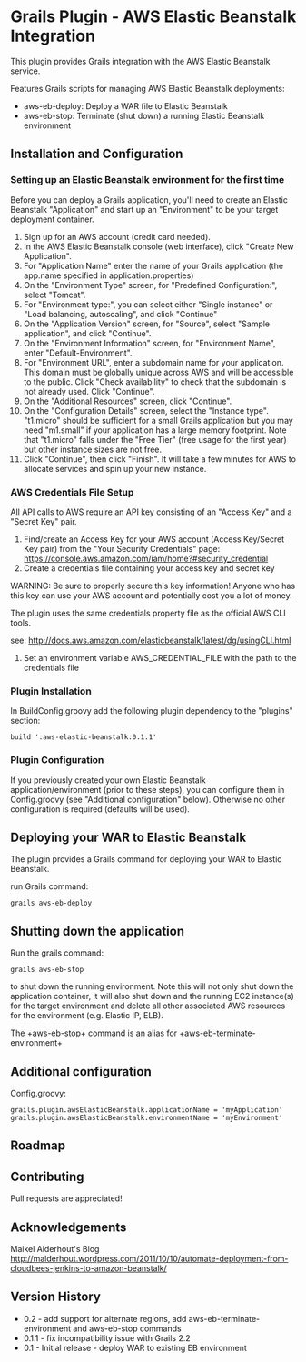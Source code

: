 # Grails Plugin - AWS Elastic Beanstalk Integration

This plugin provides Grails integration with the AWS Elastic Beanstalk service.

Features Grails scripts for managing AWS Elastic Beanstalk deployments:
- aws-eb-deploy: Deploy a WAR file to Elastic Beanstalk
- aws-eb-stop: Terminate (shut down) a running Elastic Beanstalk environment

## Installation and Configuration

### Setting up an Elastic Beanstalk environment for the first time

Before you can deploy a Grails application, you'll need to create an Elastic Beanstalk "Application" and start up an "Environment" to be your target deployment container.

1. Sign up for an AWS account (credit card needed).
1. In the AWS Elastic Beanstalk console (web interface), click "Create New Application".
1. For "Application Name" enter the name of your Grails application (the app.name specified in application.properties)
1. On the "Environment Type" screen, for "Predefined Configuration:", select "Tomcat".
1. For "Environment type:", you can select either "Single instance" or "Load balancing, autoscaling", and click "Continue"
1. On the "Application Version" screen, for "Source", select "Sample application", and click "Continue".
1. On the "Environment Information" screen, for "Environment Name", enter "Default-Environment".
1. For "Environment URL", enter a subdomain name for your application. This domain must be globally unique across AWS and will be accessible to the public. Click "Check availability" to check that the subdomain is not already used. Click "Continue".
1. On the "Additional Resources" screen, click "Continue".
1. On the "Configuration Details" screen, select the "Instance type". "t1.micro" should be sufficient for a small Grails application but you may need "m1.small" if your application has a large memory footprint. Note that "t1.micro" falls under the "Free Tier" (free usage for the first year) but other instance sizes are not free.
1. Click "Continue", then click "Finish". It will take a few minutes for AWS to allocate services and spin up your new instance.

### AWS Credentials File Setup
All API calls to AWS require an API key consisting of an "Access Key" and a "Secret Key" pair.

1. Find/create an Access Key for your AWS account (Access Key/Secret Key pair) from the "Your Security Credentials" page: https://console.aws.amazon.com/iam/home?#security_credential
1. Create a credentials file containing your access key and secret key

WARNING: Be sure to properly secure this key information! Anyone who has this key can use your AWS account and potentially cost you a lot of money.

The plugin uses the same credentials property file as the official AWS CLI tools.

see: http://docs.aws.amazon.com/elasticbeanstalk/latest/dg/usingCLI.html

1. Set an environment variable AWS_CREDENTIAL_FILE with the path to the credentials file

### Plugin Installation

In BuildConfig.groovy add the following plugin dependency to the "plugins" section:

    build ':aws-elastic-beanstalk:0.1.1'

### Plugin Configuration

If you previously created your own Elastic Beanstalk application/environment (prior to these steps), you can configure them in Config.groovy (see "Additional configuration" below). Otherwise no other configuration is required (defaults will be used).

## Deploying your WAR to Elastic Beanstalk

The plugin provides a Grails command for deploying your WAR to Elastic Beanstalk.

run Grails command:

    grails aws-eb-deploy

<!--## Configuring a Grails app to run on Elastic Beanstalk

Grails 
-->

## Shutting down the application

Run the grails command:

    grails aws-eb-stop

to shut down the running environment. Note this will not only shut down the application container, it will also shut down and the running EC2 instance(s) for the target environment and delete all other associated AWS resources for the environment (e.g. Elastic IP, ELB).

The +aws-eb-stop+ command is an alias for +aws-eb-terminate-environment+

## Additional configuration

Config.groovy:

    grails.plugin.awsElasticBeanstalk.applicationName = 'myApplication'
    grails.plugin.awsElasticBeanstalk.environmentName = 'myEnvironment'

## Roadmap



## Contributing

Pull requests are appreciated!

## Acknowledgements
Maikel Alderhout's Blog http://malderhout.wordpress.com/2011/10/10/automate-deployment-from-cloudbees-jenkins-to-amazon-beanstalk/

## Version History
* 0.2 - add support for alternate regions, add aws-eb-terminate-environment and aws-eb-stop commands
* 0.1.1 - fix incompatibility issue with Grails 2.2
* 0.1 - Initial release - deploy WAR to existing EB environment

